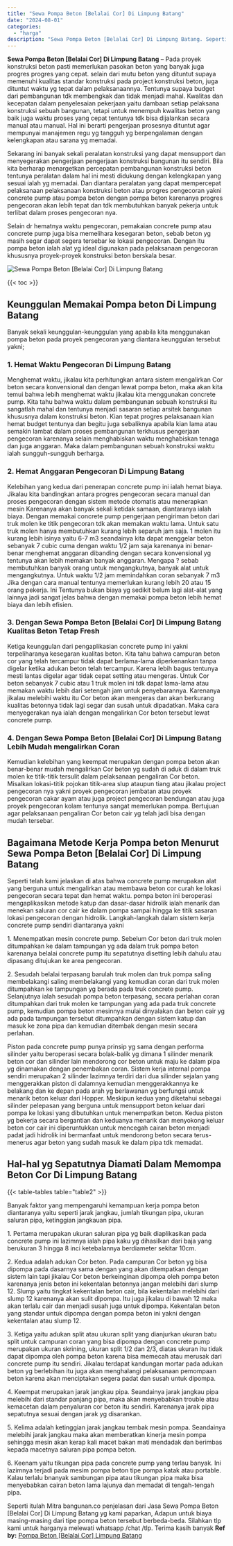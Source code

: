 ```yaml
---
title: "Sewa Pompa Beton [Belalai Cor] Di Limpung Batang"
date: "2024-08-01"
categories: 
  - "harga"
description: "Sewa Pompa Beton [Belalai Cor] Di Limpung Batang. Seperti itulah Mitra bangunan.co penjelasan dari Jasa Sewa Pompa Beton [Belalai Cor] Di Limpung Batang yg..."
---
```


**Sewa Pompa Beton \[Belalai Cor\] Di Limpung Batang** – Pada proyek konstruksi beton pasti memerlukan pasokan beton yang banyak juga progres progres yang cepat. selain dari mutu beton yang dituntut supaya memenuhi kualitas standar konstruksi pada project konstruksi beton, juga dituntut waktu yg tepat dalam pelaksanaannya. Tentunya supaya budget dari pembangunan tdk membengkak dan tidak menjadi mahal. Kwalitas dan kecepatan dalam penyelesaian pekerjaan yaitu dambaan setiap pelaksana konstruksi sebuah bangunan, tetapi untuk menempuh kwalitas beton yang baik juga waktu proses yang cepat tentunya tdk bisa dijalankan secara manual atau manual. Hal ini berarti pengerjaan prosesnya dituntut agar mempunyai manajemen regu yg tangguh yg berpengalaman dengan kelengkapan atau sarana yg memadai.

Sekarang ini banyak sekali peralatan konstruksi yang dapat mensupport dan menyegerakan pengerjaan pengerjaan konstruksi bangunan itu sendiri. Bila kita berharap menargetkan percepatan pembangunan konstruksi beton tentunya peralatan dalam hal ini mesti didukung dengan kelengkapan yang sesuai ialah yg memadai. Dan diantara peralatan yang dapat mempercepat pelaksanaan pelaksanaan konstruksi beton atau progres pengecoran yakni concrete pump atau pompa beton dengan pompa beton karenanya progres pengecoran akan lebih tepat dan tdk membutuhkan banyak pekerja untuk terlibat dalam proses pengecoran nya.

Selain dr hematnya waktu pengecoran, pemakaian concrete pump atau concrete pump juga bisa memelihara kesegaran beton, sebab beton yg masih segar dapat segera tersebar ke lokasi pengecoran. Dengan itu pompa beton ialah alat yg ideal digunakan pada pelaksanaan pengecoran khususnya proyek-proyek konstruksi beton berskala besar.

![Sewa Pompa Beton [Belalai Cor] Di Limpung Batang](/images/sewa-concrete-pump-21.png)

{{< toc >}}

## Keunggulan Memakai Pompa beton Di Limpung Batang

Banyak sekali keunggulan-keunggulan yang apabila kita menggunakan pompa beton pada proyek pengecoran yang diantara keunggulan tersebut yakni;

### 1\. Hemat Waktu Pengecoran Di Limpung Batang

Menghemat waktu, jikalau kita perhitungkan antara sistem mengalirkan Cor beton secara konvensional dan dengan lewat pompa beton, maka akan kita temui bahwa lebih menghemat waktu jikalau kita menggunakan concrete pump. Kita tahu bahwa waktu dalam pembangunan sebuah konstruksi itu sangatlah mahal dan tentunya menjadi sasaran setiap arsitek bangunan khususnya dalam konstruksi beton. Kian tepat progres pelaksanaan kian hemat budget tentunya dan begitu juga sebaliknya apabila kian lama atau semakin lambat dalam proses pembangunan terkhusus pengerjaan pengecoran karenanya selain menghabiskan waktu menghabiskan tenaga dan juga anggaran. Maka dalam pembangunan sebuah konstruksi waktu ialah sungguh-sungguh berharga.

### 2\. Hemat Anggaran Pengecoran Di Limpung Batang

Kelebihan yang kedua dari penerapan concrete pump ini ialah hemat biaya. Jikalau kita bandingkan antara progres pengecoran secara manual dan proses pengecoran dengan sistem metode otomatis atau menerapkan mesin Karenanya akan banyak sekali ketidak samaan, diantaranya ialah biaya. Dengan memakai concrete pump pengerjaan pengiriman beton dari truk molen ke titik pengecoran tdk akan memakan waktu lama. Untuk satu truk molen hanya membutuhkan kurang lebih separuh jam saja. 1 molen itu kurang lebih isinya yaitu 6-7 m3 seandainya kita dapat menggelar beton sebanyak 7 cubic cuma dengan waktu 1/2 jam saja karenanya ini benar-benar menghemat anggaran dibanding dengan secara konvensional yg tentunya akan lebih memakan banyak anggaran. Mengapa ? sebab membutuhkan banyak orang untuk mengangkutnya, banyak alat untuk mengangkutnya. Untuk waktu 1/2 jam memindahkan coran sebanyak 7 m3 Jika dengan cara manual tentunya memerlukan kurang lebih 20 atau 15 orang pekerja. Ini Tentunya bukan biaya yg sedikit belum lagi alat-alat yang lainnya jadi sangat jelas bahwa dengan memakai pompa beton lebih hemat biaya dan lebih efisien.

### 3\. Dengan Sewa Pompa Beton \[Belalai Cor\] Di Limpung Batang Kualitas Beton Tetap Fresh

Ketiga keunggulan dari pengaplikasian concrete pump ini yakni terpeliharanya kesegaran kualitas beton. Kita tahu bahwa campuran beton cor yang telah tercampur tidak dapat berlama-lama diperkenankan tanpa digelar ketika adukan beton telah tercampur. Karena lebih bagus tentunya mesti lantas digelar agar tidak cepat setting atau mengeras. Untuk Cor beton sebanyak 7 cubic atau 1 truk molen ini tdk dapat lama-lama atau memakan waktu lebih dari setengah jam untuk penyebarannya. Karenanya jikalau melebihi waktu itu Cor beton akan mengeras dan akan berkurang kualitas betonnya tidak lagi segar dan susah untuk dipadatkan. Maka cara menyegerakan nya ialah dengan mengalirkan Cor beton tersebut lewat concrete pump.

### 4\. Dengan Sewa Pompa Beton \[Belalai Cor\] Di Limpung Batang Lebih Mudah mengalirkan Coran

Kemudian kelebihan yang keempat merupakan dengan pompa beton akan benar-benar mudah mengalirkan Cor beton yg sudah di aduk di dalam truk molen ke titik-titik tersulit dalam pelaksanaan pengaliran Cor beton. Misalkan lokasi-titik pojokan titik-area slup ataupun tiang atau jikalau project pengecoran nya yakni proyek pengecoran jembatan atau proyek pengecoran cakar ayam atau juga project pengecoran bendungan atau juga proyek pengecoran kolam tentunya sangat memerlukan pompa. Bertujuan agar pelaksanaan pengaliran Cor beton cair yg telah jadi bisa dengan mudah tersebar.

## Bagaimana Metode Kerja Pompa beton Menurut Sewa Pompa Beton \[Belalai Cor\] Di Limpung Batang

Seperti telah kami jelaskan di atas bahwa concrete pump merupakan alat yang berguna untuk mengalirkan atau membawa beton cor curah ke lokasi pengecoran secara tepat dan hemat waktu. pompa beton ini beroperasi mengaplikasikan metode katup dan dasar-dasar hidrolik ialah menarik dan menekan saluran cor cair ke dalam pompa sampai hingga ke titik sasaran lokasi pengecoran dengan hidrolik. Langkah-langkah dalam sistem kerja concrete pump sendiri diantaranya yakni

1\. Menempatkan mesin concrete pump. Sebelum Cor beton dari truk molen ditumpahkan ke dalam tampungan yg ada dalam truk pompa beton karenanya belalai concrete pump itu sepatutnya disetting lebih dahulu atau dipasang ditujukan ke area pengecoran.

2\. Sesudah belalai terpasang barulah truk molen dan truk pompa saling membelakangi saling membelakangi yang kemudian coran dari truk molen ditumpahkan ke tampungan yg berada pada truk concrete pump. Selanjutnya ialah sesudah pompa beton terpasang, secara perlahan coran ditumpahkan dari truk molen ke tampungan yang ada pada truk concrete pump, kemudian pompa beton mesinnya mulai dinyalakan dan beton cair yg ada pada tampungan tersebut ditumpahkan dengan sistem katup dan masuk ke zona pipa dan kemudian ditembak dengan mesin secara perlahan.

Piston pada concrete pump punya prinsip yg sama dengan performa silinder yaitu beroperasi secara bolak-balik yg dimana 1 silinder menarik beton cor dan silinder lain mendorong cor beton untuk maju ke dalam pipa yg dinamakan dengan penembakan coran. Sistem kerja internal pompa sendiri merupakan 2 silinder lazimnya terdiri dari dua silinder sejalan yang menggerakkan piston di dalamnya kemudian menggerakkannya ke belakang dan ke depan pada arah yg berlawanan yg berfungsi untuk menarik beton keluar dari Hopper. Meskipun kedua yang diketahui sebagai silinder pelepasan yang berguna untuk mensupport beton keluar dari pompa ke lokasi yang dibutuhkan untuk menempatkan beton. Kedua piston yg bekerja secara bergantian dan keduanya menarik dan menyokong keluar beton cor cair ini diperuntukkan untuk mencegah cairan beton menjadi padat jadi hidrolik ini bermanfaat untuk mendorong beton secara terus-menerus agar beton yang sudah masuk ke dalam pipa tdk memadat.

## Hal-hal yg Sepatutnya Diamati Dalam Memompa Beton Cor Di Limpung Batang

{{< table-tables table="table2" >}}

Banyak faktor yang mempengaruhi kemampuan kerja pompa beton diantaranya yaitu seperti jarak jangkau, jumlah tikungan pipa, ukuran saluran pipa, ketinggian jangkauan pipa.

1\. Pertama merupakan ukuran saluran pipa yg baik diaplikasikan pada concrete pump ini lazimnya ialah pipa kaku yg dihasilkan dari baja yang berukuran 3 hingga 8 inci ketebalannya berdiameter sekitar 10cm.

2\. Kedua adalah adukan Cor beton. Pada campuran Cor beton yg bisa dipompa pada dasarnya sama dengan yang akan ditempatkan dengan sistem lain tapi jikalau Cor beton berkeinginan dipompa oleh pompa beton karenanya jenis beton ini kekentalan betonnya jangan melebihi dari slump 12. Slump yaitu tingkat kekentalan beton cair, bila kekentalan melebihi dari slump 12 karenanya akan sulit dipompa. Itu juga jikalau di bawah 12 maka akan terlalu cair dan menjadi susah juga untuk dipompa. Kekentalan beton yang standar untuk dipompa dengan pompa beton ini yakni dengan kekentalan atau slump 12.

3\. Ketiga yaitu adukan split atau ukuran split yang dianjurkan ukuran batu split untuk campuran coran yang bisa dipompa dengan concrete pump merupakan ukuran skrining, ukuran split 1/2 dan 2/3, diatas ukuran itu tidak dapat dipompa oleh pompa beton karena bisa memecah atau merusak dari concrete pump itu sendiri. Jikalau terdapat kandungan mortar pada adukan beton yg berlebihan itu juga akan menghalangi pelaksanaan pemompaan beton karena akan menciptakan segera padat dan susah untuk dipompa.

4\. Keempat merupakan jarak jangkau pipa. Seandainya jarak jangkau pipa melebihi dari standar panjang pipa, maka akan menyebabkan trouble atau kemacetan dalam penyaluran cor beton itu sendiri. Karenanya jarak pipa sepatutnya sesuai dengan jarak yg disarankan.

5\. Kelima adalah ketinggian jarak jangkau tembak mesin pompa. Seandainya melebihi jarak jangkau maka akan memberatkan kinerja mesin pompa sehingga mesin akan kerap kali macet bakan mati mendadak dan berimbas kepada macetnya saluran pipa pompa beton.

6\. Keenam yaitu tikungan pipa pada concrete pump yang terlau banyak. Ini lazimnya terjadi pada mesim pompa beton tipe pompa katak atau portable. Kalau terlalu bnanyak sambungan pipa atau tikungan pipa maka bisa menyebabkan cairan beton lama lajunya dan memadat di tengah-tengah pipa.

Seperti itulah Mitra bangunan.co penjelasan dari Jasa Sewa Pompa Beton \[Belalai Cor\] Di Limpung Batang yg kami paparkan, Adapun untuk biaya masing-masing dari tipe pompa beton tersebut berbeda-beda. Silahkan tlp kami untuk harganya melewati whatsapp /chat /tlp. Terima kasih banyak
**Ref by:** [Pompa Beton [Belalai Cor] Limpung Batang](https://id.wikipedia.org/wiki/Pompa)
